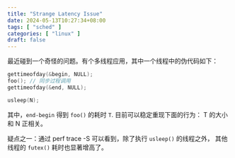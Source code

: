 ```yaml
---
title: "Strange Latency Issue"
date: 2024-05-13T10:27:34+08:00
tags: [ "sched" ]
categories: [ "linux" ]
draft: false
---
```


最近碰到一个奇怪的问题。有个多线程应用，其中一个线程中的伪代码如下：

```c
gettimeofday(&begin, NULL);
foo(); // 同步过程调用
gettimeofday(&end, NULL);

usleep(N);
```

其中，`end-begin` 得到 `foo()` 的耗时 `T`. 目前可以稳定重现下面的行为：
T 的大小和 N 正相关。

疑点之一：通过 perf trace -S 可以看到，除了执行 `usleep()` 的线程之外，
其他线程的 `futex()` 耗时也显著增高了。
